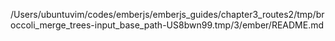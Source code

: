 /Users/ubuntuvim/codes/emberjs/emberjs_guides/chapter3_routes2/tmp/broccoli_merge_trees-input_base_path-US8bwn99.tmp/3/ember/README.md
